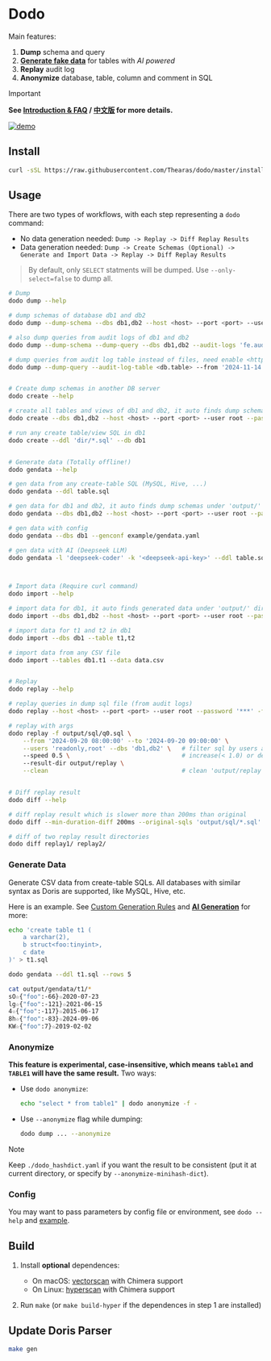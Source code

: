 # Dodo

Main features:

1. **Dump** schema and query
2. [**Generate fake data**](#generate-data) for tables with *AI powered*
3. **Replay** audit log
4. **Anonymize** database, table, column and comment in SQL

> [!IMPORTANT]
> **See [Introduction & FAQ](./introduction.md) / [中文版](./introduction-zh.md) for more details.**

[![demo](https://asciinema.org/a/706093.svg)](https://asciinema.org/a/706093)

## Install

```sh
curl -sSL https://raw.githubusercontent.com/Thearas/dodo/master/install.sh | bash
```

## Usage

There are two types of workflows, with each step representing a `dodo` command:

- No data generation needed: `Dump -> Replay -> Diff Replay Results`
- Data generation needed: `Dump -> Create Schemas (Optional) -> Generate and Import Data -> Replay -> Diff Replay Results`

> By default, only `SELECT` statments will be dumped. Use `--only-select=false` to dump all.

```sh
# Dump
dodo dump --help

# dump schemas of database db1 and db2
dodo dump --dump-schema --dbs db1,db2 --host <host> --port <port> --user root --password '***' 

# also dump queries from audit logs of db1 and db2
dodo dump --dump-schema --dump-query --dbs db1,db2 --audit-logs 'fe.audit.log,fe.audit.log.20240802-1'

# dump queries from audit log table instead of files, need enable <https://doris.apache.org/docs/admin-manual/audit-plugin>
dodo dump --dump-query --audit-log-table <db.table> --from '2024-11-14 18:45:25' --to '2024-11-14 18:45:26'


# Create dump schemas in another DB server
dodo create --help

# create all tables and views of db1 and db2, it auto finds dump schemas under 'output/' dir
dodo create --dbs db1,db2 --host <host> --port <port> --user root --password '***'

# run any create table/view SQL in db1
dodo create --ddl 'dir/*.sql' --db db1


# Generate data (Totally offline!)
dodo gendata --help

# gen data from any create-table SQL (MySQL, Hive, ...)
dodo gendata --ddl table.sql

# gen data for db1 and db2, it auto finds dump schemas under 'output/' dir
dodo gendata --dbs db1,db2 --host <host> --port <port> --user root --password '***'

# gen data with config
dodo gendata --dbs db1 --genconf example/gendata.yaml

# gen data with AI (Deepseek LLM)
dodo gendata -l 'deepseek-coder' -k '<deepseek-api-key>' --ddl table.sql --query 'select xxx'



# Import data (Require curl command)
dodo import --help

# import data for db1, it auto finds generated data under 'output/' dir
dodo import --dbs db1,db2 --host <host> --port <port> --user root --password '***'

# import data for t1 and t2 in db1
dodo import --dbs db1 --table t1,t2

# import data from any CSV file
dodo import --tables db1.t1 --data data.csv


# Replay
dodo replay --help

# replay queries in dump sql file (from audit logs)
dodo replay --host <host> --port <port> --user root --password '***' -f output/sql/q0.sql

# replay with args
dodo replay -f output/sql/q0.sql \
    --from '2024-09-20 08:00:00' --to '2024-09-20 09:00:00' \
    --users 'readonly,root' --dbs 'db1,db2' \   # filter sql by users and databases
    --speed 0.5 \                               # increase(< 1.0) or decrease(> 1.0) the time between two serial sqls proportionally, default 1
    --result-dir output/replay \
    --clean                                     # clean 'output/replay' dir before replay


# Diff replay result
dodo diff --help

# diff replay result which is slower more than 200ms than original
dodo diff --min-duration-diff 200ms --original-sqls 'output/sql/*.sql' output/replay

# diff of two replay result directories
dodo diff replay1/ replay2/
```

### Generate Data

Generate CSV data from create-table SQLs. All databases with similar syntax as Doris are supported, like MySQL, Hive, etc.

Here is an example. See [Custom Generation Rules](./introduction.md#custom-generation-rules) and **[AI Generation](./introduction.md#ai-generation)** for more:

```sh
echo 'create table t1 (
    a varchar(2),
    b struct<foo:tinyint>,
    c date
)' > t1.sql

dodo gendata --ddl t1.sql --rows 5

cat output/gendata/t1/*
sO☆{"foo":-66}☆2020-07-23
lg☆{"foo":-121}☆2021-06-15
4☆{"foo":-117}☆2015-06-17
8h☆{"foo":-83}☆2024-09-06
KW☆{"foo":7}☆2019-02-02
```

### Anonymize

**This feature is experimental, case-insensitive, which means `table1` and `TABLE1` will have the same result.** Two ways:

- Use `dodo anonymize`:

    ```bash
    echo "select * from table1" | dodo anonymize -f -
    ```

- Use `--anonymize` flag while dumping:

    ```bash
    dodo dump ... --anonymize
    ```

> [!NOTE]
> Keep `./dodo_hashdict.yaml` if you want the result to be consistent (put it at current directory, or specify by `--anonymize-minihash-dict`).

### Config

You may want to pass parameters by config file or environment, see `dodo --help` and [example](./example/example.dodo.yaml).

## Build

1. Install **optional** dependences:

    - On macOS: [vectorscan](https://github.com/VectorCamp/vectorscan) with Chimera support
    - On Linux: [hyperscan](https://intel.github.io/hyperscan) with Chimera support

2. Run `make` (or `make build-hyper` if the dependences in step 1 are installed)

## Update Doris Parser

```sh
make gen
```
